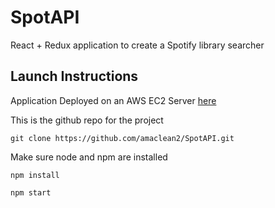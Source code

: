 # SpotAPI

React + Redux application to create a Spotify library searcher

## Launch Instructions

Application Deployed on an AWS EC2 Server [here](52.14.191.202)

This is the github repo for the project

```git clone https://github.com/amaclean2/SpotAPI.git```

Make sure node and npm are installed

```npm install```

```npm start```
